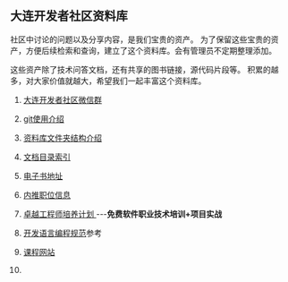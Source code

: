 ## 大连开发者社区资料库

社区中讨论的问题以及分享内容，是我们宝贵的资产。
为了保留这些宝贵的资产，方便后续检索和查询，建立了这个资料库。会有管理员不定期整理添加。

这些资产除了技术问答文档，还有共享的图书链接，源代码片段等。 
积累的越多，对大家价值就越大，希望我们一起丰富这个资料库。


1. [大连开发者社区微信群](https://github.com/itdl/lib/blob/master/doc/wechat_intro.md)

2. [git使用介绍](https://github.com/itdl/lib/blob/master/doc/git.md)

3. [资料库文件夹结构介绍](https://github.com/itdl/lib/blob/master/doc/git_str.md)

4. [文档目录索引](https://github.com/itdl/lib/blob/master/doc/doc_idx.md)

5. [电子书地址](https://github.com/itdl/lib/blob/master/doc/ebook.md)

6. [内推职位信息](https://github.com/itdl/lib/blob/master/doc/jobs.md)

7. [卓越工程师培养计划 ](https://github.com/itdl/lib/blob/master/doc/free_class.md)         ---**免费软件职业技术培训+项目实战** 

8. [开发语言编程规范](https://github.com/itdl/lib/blob/master/doc/style_guide.md)参考 

9. [课程网站](https://github.com/itdl/lib/blob/master/doc/course_link.md)

10.